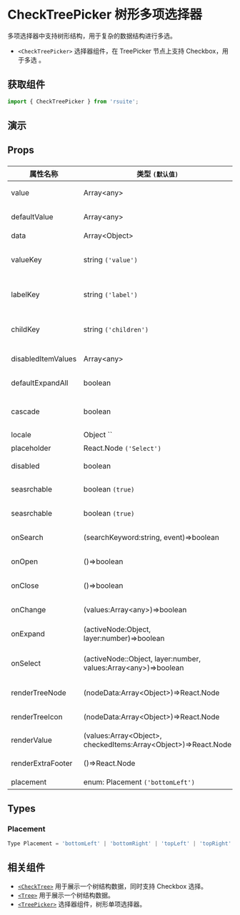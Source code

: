 # CheckTreePicker 树形多项选择器 [<i class="icon icon-edit2" ></i>](https://github.com/rsuite/rsuite.github.io/blob/master/src/components/check-tree-picker/index.md)

多项选择器中支持树形结构，用于复杂的数据结构进行多选。

* `<CheckTreePicker>` 选择器组件，在 TreePicker 节点上支持 Checkbox，用于多选 。

## 获取组件

```js
import { CheckTreePicker } from 'rsuite';
```

## 演示

<!--{demo}-->

## Props

### <CheckTreePicker>

| 属性名称           | 类型 `(默认值)`                                                            | 描述                            |
| ------------------ | -------------------------------------------------------------------------- | ------------------------------- |
| value              | Array&lt;any&gt;                                                           | 当前选中的值                    |
| defaultValue       | Array&lt;any&gt;                                                           | 默认选中的值                    |
| data               | Array&lt;Object&gt;                                                        | tree 数据                       |
| valueKey           | string `('value')`                                                         | tree 数据结构 value 属性名称    |
| labelKey           | string `('label')`                                                         | tree 数据结构 label 属性名称    |
| childKey           | string `('children')`                                                      | tree 数据结构 children 属性名称 |
| disabledItemValues | Array&lt;any&gt;                                                           | 禁用节点列表                    |
| defaultExpandAll   | boolean                                                                    | 默认展开所有节点                |
| cascade            | boolean                                                                    | checktree 是否级联选择          |
| locale             | Object `` | 本地语言                                                       |
| placeholder        | React.Node `('Select')`                                                    | 占位符                          |
| disabled           | boolean                                                                    | 是否禁用 Picker                 |
| seasrchable        | boolean `(true)`                                                           | 是否可以清楚                    |
| seasrchable        | boolean `(true)`                                                           | 是否显示搜索框                  |
| onSearch           | (searchKeyword:string, event)=>boolean                                     | 搜索回调函数                    |
| onOpen             | ()=>boolean                                                                | 展开的回调函数                  |
| onClose            | ()=>boolean                                                                | 关闭的回调函数                  |
| onChange           | (values:Array&lt;any&gt;)=>boolean                                         | 数据改变的回调函数              |
| onExpand           | (activeNode:Object, layer:number)=>boolean                                 | 树节点展示时的回调              |
| onSelect           | (activeNode::Object, layer:number, values:Array&lt;any&gt;)=>boolean       | 选择树节点后的回调函数          |
| renderTreeNode     | (nodeData:Array&lt;Object&gt;)=>React.Node                                 | 自定义渲染 tree 节点            |
| renderTreeIcon     | (nodeData:Array&lt;Object&gt;)=>React.Node                                 | 自定义渲染 图标                 |
| renderValue        | (values:Array&lt;Object&gt;, checkedItems:Array&lt;Object&gt;)=>React.Node | 自定义渲染 placeholder          |
| renderExtraFooter  | ()=>React.Node                                                             | 自定义页脚内容                  |
| placement          | enum: Placement `('bottomLeft')`                                           | 打开位置                        |

## Types

### Placement

```js
Type Placement = 'bottomLeft' | 'bottomRight' | 'topLeft' | 'topRight' | 'leftTop' | 'rightTop' | 'leftBottom' | 'rightBottom';
```

## 相关组件

* [`<CheckTree>`](./check-tree) 用于展示一个树结构数据，同时支持 Checkbox 选择。
* [`<Tree>`](./tree) 用于展示一个树结构数据。
* [`<TreePicker>`](./tree-picker) 选择器组件，树形单项选择器。
